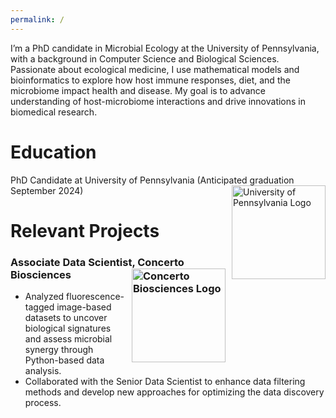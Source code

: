 ```yaml
---
permalink: /
---
```


I’m a PhD candidate in Microbial Ecology at the University of Pennsylvania, with a background in Computer Science and Biological Sciences. Passionate about ecological medicine, I use mathematical models and bioinformatics to explore how host immune responses, diet, and the microbiome impact health and disease. My goal is to advance understanding of host-microbiome interactions and drive innovations in biomedical research. 

# Education

PhD Candidate at University of Pennsylvania (Anticipated graduation September 2024)
<img src="https://github.com/user-attachments/assets/28d18c41-6ef0-47c3-890e-fa9f2f3fe877" alt="University of Pennsylvania Logo" width="150" style="float: right; margin-left: 10px; margin-bottom: 10px;">

# Relevant Projects     

### Associate Data Scientist, Concerto Biosciences <img src="https://github.com/user-attachments/assets/95984bcf-987a-44a0-88aa-693f2a240aed" alt="Concerto Biosciences Logo" width="150" style="float: right; margin-left: 10px; margin-bottom: 10px;">

- Analyzed fluorescence-tagged image-based datasets to uncover biological signatures and assess microbial synergy through Python-based data analysis.
- Collaborated with the Senior Data Scientist to enhance data filtering methods and develop new approaches for optimizing the data discovery process.
